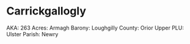 # Carrickgallogly

AKA: 263
Acres: Armagh
Barony: Loughgilly
County: Orior Upper
PLU: Ulster
Parish: Newry